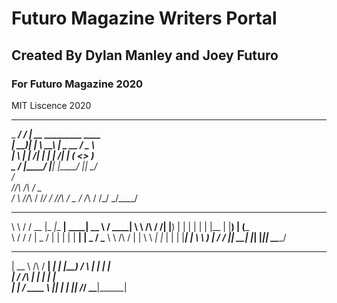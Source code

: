 # Futuro Magazine Writers Portal

## Created By Dylan Manley and Joey Futuro 
### For Futuro Magazine 2020

MIT Liscence 2020


___________      __                                         
\_   _____/_ ___/  |_ __ _________  ____                    
 |    __)|  |  \   __\  |  \_  __ \/  _ \                   
 |     \ |  |  /|  | |  |  /|  | \(  <_> )                  
 \___  / |____/ |__| |____/ |__|   \____/                   
     \/                                                                     
  /\/\    /_\    / _ \
 /    \  //_\\  / /_\/
/ /\/\ \/  _  \/ /_\\ 
\/    \/\_/ \_/\____/    
 __          _______  _____ _______ ______ _____   _____ 
 \ \        / /  __ \|_   _|__   __|  ____|  __ \ / ____|
  \ \  /\  / /| |__) | | |    | |  | |__  | |__) | (___  
   \ \/  \/ / |  _  /  | |    | |  |  __| |  _  / \___ \ 
    \  /\  /  | | \ \ _| |_   | |  | |____| | \ \ ____) |
     \/  \/   |_|  \_\_____|  |_|  |______|_|  \_\_____/  
  _____        _____ ______ 
 |  __ \ /\   / ____|  ____|
 | |__) /  \ | |  __| |__   
 |  ___/ /\ \| | |_ |  __|  
 | |  / ____ \ |__| | |____ 
 |_| /_/    \_\_____|______| 

